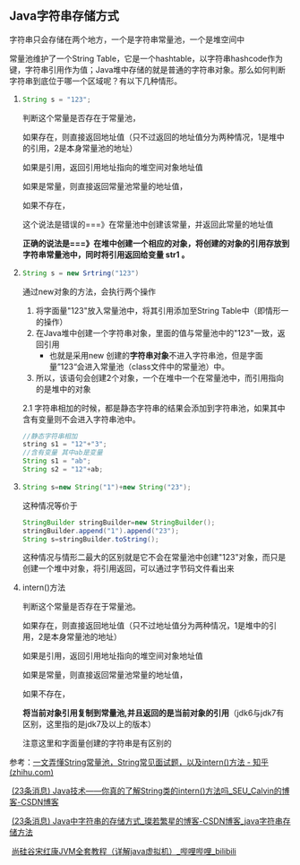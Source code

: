 ## Java字符串存储方式

字符串只会存储在两个地方，一个是字符串常量池，一个是堆空间中

常量池维护了一个String Table，它是一个hashtable，以字符串hashcode作为键，字符串引用作为值；Java堆中存储的就是普通的字符串对象。那么如何判断字符串到底位于哪一个区域呢？有以下几种情形。

1. ```java
   String s = "123";
   ```

   判断这个常量是否存在于常量池，

   如果存在，则直接返回地址值（只不过返回的地址值分为两种情况，1是堆中的引用，2是本身常量池的地址）

   如果是引用，返回引用地址指向的堆空间对象地址值 

   如果是常量，则直接返回常量池常量的地址值，

   如果不存在，

   这个说法是错误的===》在常量池中创建该常量，并返回此常量的地址值

   **正确的说法是===》在堆中创建一个相应的对象，将创建的对象的引用存放到字符串常量池中，同时将引用返回给变量 str1 。**

   

2. ```java
   String s = new Srtring("123")
   ```

   通过new对象的方法，会执行两个操作

   1. 将字面量"123"放入常量池中，将其引用添加至String Table中（即情形一的操作）
   2. 在Java堆中创建一个字符串对象，里面的值与常量池中的"123"一致，返回引用
      - 也就是采用new 创建的**字符串对象**不进入字符串池，但是字面量”123“会进入常量池（class文件中的常量池）中。
   3. 所以，该语句会创建2个对象，一个在堆中一个在常量池中，而引用指向的是堆中的对象

   2.1 字符串相加的时候，都是静态字符串的结果会添加到字符串池，如果其中含有变量则不会进入字符串池中。

   ```java
   //静态字符串相加
   string s1 = "12"+"3";
   //含有变量 其中ab是变量
   String s1 = "ab";
   String s2 = "12"+ab;
   ```

2. ```java
   String s=new String("1")+new String("23");
   ```

   这种情况等价于

   ```java
   StringBuilder stringBuilder=new StringBuilder();
   stringBuilder.append("1").append("23");
   String s=stringBuilder.toString();
   ```

   这种情况与情形二最大的区别就是它不会在常量池中创建"123"对象，而只是创建一个堆中对象，将引用返回，可以通过字节码文件看出来

4. intern()方法

   判断这个常量是否存在于常量池。

   如果存在，则直接返回地址值（只不过地址值分为两种情况，1是堆中的引用，2是本身常量池的地址）

   如果是引用，返回引用地址指向的堆空间对象地址值

   如果是常量，则直接返回常量池常量的地址值，

   如果不存在，

   **将当前对象引用复制到常量池,并且返回的是当前对象的引用**（jdk6与jdk7有区别，这里指的是jdk7及以上的版本）

   注意这里和字面量创建的字符串是有区别的

   

参考：[一文弄懂String常量池，String常见面试题，以及intern()方法 - 知乎 (zhihu.com)](https://zhuanlan.zhihu.com/p/92079662)

​			[(23条消息) Java技术——你真的了解String类的intern()方法吗_SEU_Calvin的博客-CSDN博客](https://blog.csdn.net/seu_calvin/article/details/52291082)

​			[(23条消息) Java中字符串的存储方式_璨若繁星的博客-CSDN博客_java字符串存储方法](https://blog.csdn.net/qq_45489824/article/details/108200885)

​			[尚硅谷宋红康JVM全套教程（详解java虚拟机）_哔哩哔哩_bilibili](https://www.bilibili.com/video/BV1PJ411n7xZ?p=127&spm_id_from=pageDriver)

